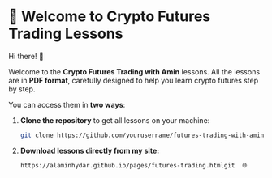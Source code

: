 # 🚀 Welcome to Crypto Futures Trading Lessons

Hi there! 👋  

Welcome to the **Crypto Futures Trading with Amin** lessons. All the lessons are in **PDF format**, carefully designed to help you learn crypto futures step by step.  

You can access them in **two ways**:  

1. **Clone the repository** to get all lessons on your machine:  
   ```bash
   git clone https://github.com/yourusername/futures-trading-with-amin.git
2. **Download lessons directly from my site:**   
   ```bash
   https://alaminhydar.github.io/pages/futures-trading.htmlgit  🌐